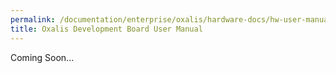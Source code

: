 ```yaml
---
permalink: /documentation/enterprise/oxalis/hardware-docs/hw-user-manual.md.html
title: Oxalis Development Board User Manual
---
```


Coming Soon...

